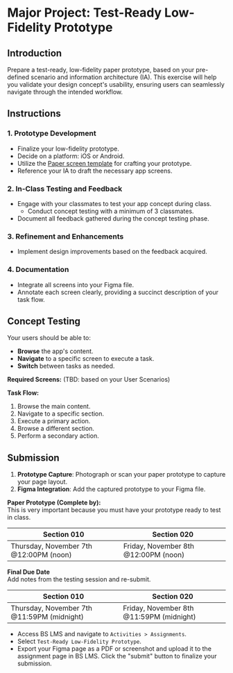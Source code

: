 # **Major Project: Test-Ready Low-Fidelity Prototype**

## **Introduction**

Prepare a test-ready, low-fidelity paper prototype, based on your pre-defined scenario and information architecture (IA). This exercise will help you validate your design concept's usability, ensuring users can seamlessly navigate through the intended workflow.

## **Instructions**

### 1. Prototype Development

- Finalize your low-fidelity prototype.
- Decide on a platform: iOS or Android.
- Utilize the [Paper screen template](http://sneakpeekit.com) for crafting your prototype.
- Reference your IA to draft the necessary app screens.

### 2. In-Class Testing and Feedback

- Engage with your classmates to test your app concept during class.
  - Conduct concept testing with a minimum of 3 classmates.
- Document all feedback gathered during the concept testing phase.

### 3. Refinement and Enhancements

- Implement design improvements based on the feedback acquired.

### 4. Documentation

- Integrate all screens into your Figma file.
- Annotate each screen clearly, providing a succinct description of your task flow.

## **Concept Testing**

Your users should be able to:

- **Browse** the app's content.
- **Navigate** to a specific screen to execute a task.
- **Switch** between tasks as needed.

**Required Screens:** (TBD: based on your User Scenarios)

**Task Flow:**

1. Browse the main content.
2. Navigate to a specific section.
3. Execute a primary action.
4. Browse a different section.
5. Perform a secondary action.

## **Submission**

1. **Prototype Capture**: Photograph or scan your paper prototype to capture your page layout.
2. **Figma Integration**: Add the captured prototype to your Figma file.

**Paper Prototype (Complete by):**<br>
This is very important because you must have your prototype ready to test in class.

| Section 010                                          | Section 020                                          |
| ---------------------------------------------------- | ---------------------------------------------------- |
| Thursday, November 7th @12:00PM (noon)               | Friday, November 8th @12:00PM (noon)                 |

**Final Due Date**<br>
Add notes from the testing session and re-submit.

| Section 010                                          | Section 020                                          |
| ---------------------------------------------------- | ---------------------------------------------------- |
| Thursday, November 7th @11:59PM (midnight)           | Friday, November 8th @11:59PM (midnight)             |

- Access BS LMS and navigate to `Activities > Assignments`.
- Select `Test-Ready Low-Fidelity Prototype`.
- Export your Figma page as a PDF or screenshot and upload it to the assignment page in BS LMS. Click the "submit" button to finalize your submission.

